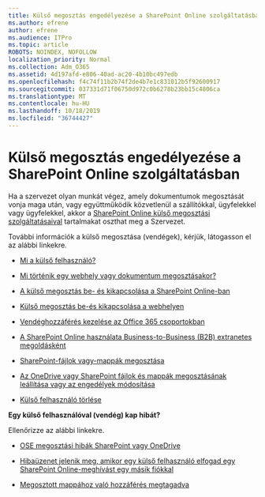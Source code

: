 ```yaml
---
title: Külső megosztás engedélyezése a SharePoint Online szolgáltatásban
ms.author: efrene
author: efrene
ms.audience: ITPro
ms.topic: article
ROBOTS: NOINDEX, NOFOLLOW
localization_priority: Normal
ms.collection: Adm_O365
ms.assetid: 4d197afd-e806-40ad-ac20-4b10bc497edb
ms.openlocfilehash: f4c74f11b2b74f2de4b7e1c831012b5f92600917
ms.sourcegitcommit: 037331d71f06750d972c0b6278b23bb15c4806ca
ms.translationtype: MT
ms.contentlocale: hu-HU
ms.lasthandoff: 10/18/2019
ms.locfileid: "36744427"
---
```

# <a name="enable-external-sharing-in-sharepoint-online"></a>Külső megosztás engedélyezése a SharePoint Online szolgáltatásban

Ha a szervezet olyan munkát végez, amely dokumentumok megosztását vonja maga után, vagy együttműködik közvetlenül a szállítókkal, ügyfelekkel vagy ügyfelekkel, akkor a [SharePoint Online külső megosztási szolgáltatásaival](https://docs.microsoft.com/sharepoint/external-sharing-overview) tartalmakat oszthat meg a Szervezet.

További információk a külső megosztása (vendégek), kérjük, látogasson el az alábbi linkekre.

- [Mi a külső felhasználó?](https://docs.microsoft.com/sharepoint/external-sharing-overview#what-is-an-external-user)

- [Mi történik egy webhely vagy dokumentum megosztásakor?](https://docs.microsoft.com/sharepoint/external-sharing-overview#what-happens-when-i-share-a-site-or-document)

- [A külső megosztás be- és kikapcsolása a SharePoint Online-ban](https://docs.microsoft.com/sharepoint/turn-external-sharing-on-or-off)

- [Külső megosztás be-és kikapcsolása a webhelyen](https://docs.microsoft.com/sharepoint/change-external-sharing-site)

- [Vendéghozzáférés kezelése az Office 365 csoportokban](https://docs.microsoft.com/office365/admin/create-groups/manage-guest-access-in-groups?view=o365-worldwide)

- [A SharePoint Online használata Business-to-Business (B2B) extranetes megoldásként](https://docs.microsoft.com/sharepoint/create-b2b-extranet)

- [SharePoint-fájlok vagy-mappák megosztása](https://support.office.com/article/share-sharepoint-files-or-folders-1fe37332-0f9a-4719-970e-d2578da4941c)

- [Az OneDrive vagy SharePoint fájlok és mappák megosztásának leállítása vagy az engedélyek módosítása](https://support.office.com/article/stop-sharing-onedrive-or-sharepoint-files-or-folders-or-change-permissions-0a36470f-d7fe-40a0-bd74-0ac6c1e13323)

- [Külső felhasználó törlése](https://docs.microsoft.com/sharepoint/remove-users#delete-a-guest-from-the-microsoft-365-admin-center)

**Egy külső felhasználóval (vendég) kap hibát?**

Ellenőrizze az alábbi linkekre. 

- [OSE megosztási hibák SharePoint vagy OneDrive](https://docs.microsoft.com/sharepoint/sharepoint-onedrive-error-message)

- [Hibaüzenet jelenik meg, amikor egy külső felhasználó elfogad egy SharePoint Online-meghívást egy másik fiókkal](https://docs.microsoft.com/sharepoint/support/sharing-and-permissions/error-when-external-user-accepts-an-invitation-by-using-another-account)

- [Megosztott mappához való hozzáférés megtagadva](https://docs.microsoft.com/sharepoint/support/sharing-and-permissions/cannot-access-shared-folder)
